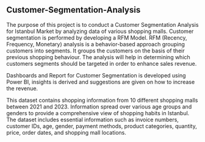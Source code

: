 ## Customer-Segmentation-Analysis

The purpose of this project is to conduct a Customer Segmentation Analysis for Istanbul Market by analyzing data of various shopping malls. Customer segmentation is performed by developing a RFM Model. RFM (Recency, Frequency, Monetary) analysis is a behavior-based approach grouping customers into segments. It groups the customers on the basis of their previous shopping behaviour. The analysis will help in determining which customers segments should be targeted in order to enhance sales revenue. 

Dashboards and Report for Customer Segmentation is developed using Power BI, insights is derived and suggestions are given on how to increase the revenue.      

This dataset contains shopping information from 10 different shopping malls between 2021 and 2023. Information spread over various age groups and genders to provide a 
comprehensive view of shopping habits in Istanbul. The dataset includes essential information such as invoice numbers, customer IDs, age, gender, payment methods, product categories, quantity, price, order dates, and shopping mall locations. 
